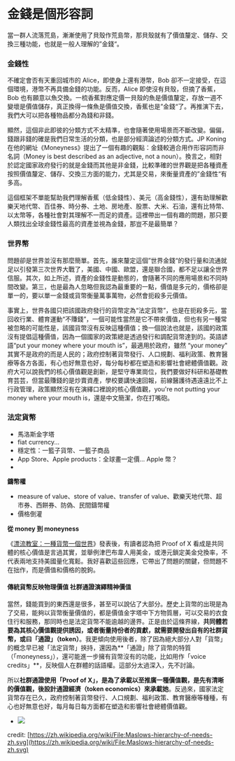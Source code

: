 # 金錢是個形容詞

當一群人流落荒島，漸漸使用了貝殼作荒島幣，那貝殼就有了價值釐定、儲存、交換三種功能，也就是一般人理解的”金錢“。

### 金錢性

不確定會否有天重回城市的 Alice，即使身上還有港幣，Bob 卻不一定接受，在這個環境，港幣不再具備金錢的功能。反而，Alice 即使沒有貝殼，但摘了香蕉，Bob 也有願意以魚交換。一梳香蕉對應定價一貝殼的魚是價值釐定，存放一週不變壞是價值儲存，真正換得一條魚是價值交換，香蕉也是”金錢“了。再推演下去，我們大可以把各種物品都分為錢和非錢。

顯然，這個非此即彼的分類方式不太精準，也會隨著使用場景而不斷改變。偏偏，錢跟非錢的確是我們日常生活的分類，也是部分經濟論述的分類方式。JP Koning 在他的網址《Moneyness》提出了一個有趣的觀點：金錢較適合用作形容詞而非名詞（Money is best described as an adjective, not a noun）。換言之，相對於認定國家政府發行的就是金錢而其他是非金錢，比較準確的世界觀是把各種資產按照價值釐定、儲存、交換三方面的能力，尤其是交易，來衡量資產的”金錢性“有多高。

這個框架不單能幫助我們理解香蕉（低金錢性）、美元（高金錢性），還有助理解歡樂天地代幣、百佳券、時分券、土地、房地產、股票、大米、石油，還有比特幣、以太幣等，各種社會對其理解不一而足的資產。這裡帶出一個有趣的問題，那只要人類找出全球金錢性最高的資產並視為金錢，那豈不是最簡單？

### 世界幣

問題卻是世界並沒有那麼簡單。首先，誰來釐定這個”世界金錢“的發行量和流通就足以引發第三次世界大戰了，美國、中國、歐盟，還是聯合國，都不足以讓全世界信服。其次，如上所述，資產的金錢性是動態的，會隨著不同的應用場景和不同時間改變。第三，也是最為人忽略但我認為最重要的一點，價值是多元的，價格卻是單一的，要以單一金錢或貨幣衡量萬事萬物，必然會扼殺多元價值。

事實上，世界各國只把該國政府發行的貨幣定為“法定貨幣”，也是在扼殺多元，當回收行業、體育運動“不賺錢”，一個可能性當然是它不帶來價值，但也有另一種常被忽略的可能性是，該國貨幣沒有反映這種價值；換一個說法也就是，該國的政策沒有提倡這種價值，因為一個國家的政策總是透過發行和調配貨幣達到的。英語諺語“put your money where your mouth is”，最適用於政府，雖然 “your money" 其實不是政府的而是人民的；政府控制著貨幣發行、人口規劃、福利政策、教育醫療等各方各面，有心也好無意也好，每分每秒都在塑造和影響社會總體價值觀。政府大可以說我們的核心價值觀是創新，是堅守專業崗位，我們要做好科研和基礎教育芸芸，但當最賺錢的是炒賣資產，學校要講快速回報，前線醫護待遇遠遠比不上行政管理，政策顯然沒有在演繹口裡說的核心價值觀，you're not putting your money where your mouth is，還是中文簡潔，你在打嘴砲。

### 法定貨幣



* 馬洛斯金字塔
* fiat currency... 
* 穩定性：一籃子貨幣、一籃子商品
* App Store、Apple products：全球畫一定價... Apple 幣？
* 
**鑄幣權**

* measure of value、store of value、transfer of value、歡樂天地代幣、超市券、西餅券、防偽、民間鑄幣權
* 價格倒灌



**從 money 到 moneyness**

《[漂流教室：一種貨幣一個世界](https://matters.news/@ckxpress/%E6%BC%82%E6%B5%81%E6%95%99%E5%AE%A4-%E4%B8%80%E7%A8%AE%E8%B2%A8%E5%B9%A3%E4%B8%80%E5%80%8B%E4%B8%96%E7%95%8C-zdpuB2RUF5qZpGjMfBMsHD37AWTg863XskHo3hMriGXPGV61s)》發表後，有讀者認為把 Proof of X 看成是共同體的核心價值是言過其實，並舉例津巴布韋人用美金，或港元鎖定美金兌換率，不代表兩地支持美國量化寬鬆。我好喜歡這些回應，它帶出了問題的關鍵，但問題不在拙作，而是價值和價格的脫鉤。

#### 傳統貨幣反映物理價值 社群通證**演繹**精神價值

當然，錢能買到的東西還是很多，甚至可以說佔了大部分。歷史上貨幣的出現是為了交易，能夠以貨幣衡量價值的，都是價值金字塔中下方物質層，可以交易的衣食住行和服務，那同時也是法定貨幣不能逾越的邊界。正是由於這條界線，**共同體若要為其核心價值觀提供誘因，或者衡量持份者的貢獻，就需要開發出自有的社群貨幣，或曰「通證」（token）**。我更傾向使用後者，除了因為絕大部分人對「貨幣」的概念早已被「法定貨幣」挾持，還因為**「通證」除了貨幣的特質（「moneyness」），還可能進一步擁有貨幣沒有的功能，比如用作「voice credits」**，反映個人在群體的話語權。這部分太過深入，先不討論。

所以**社群通證使用「Proof of X」，是為了承載以至推廣一種價值觀，是先有清晰的價值觀，後設計通證經濟（token economics）來承載她**。反過來，國家法定貨幣存在已久，政府控制著貨幣發行、人口規劃、福利政策、教育醫療等種種，有心也好無意也好，每月每日每方面都在塑造和影響社會總體價值觀。

* ![](https://ckxpress.com/wp-content/uploads/sites/8/2020/01/1024px-Maslows-hierarchy-of-needs-zh.svg_.png)

credit: [https://zh.wikipedia.org/wiki/File:Maslows-hierarchy-of-needs-zh.svg](https://zh.wikipedia.org/wiki/File:Maslows-hierarchy-of-needs-zh.svg)



